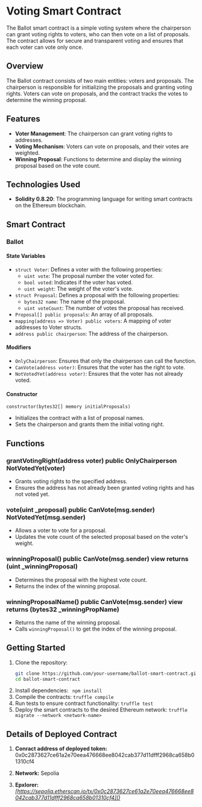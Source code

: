 # Voting Smart Contract

The Ballot smart contract is a simple voting system where the chairperson can grant voting rights to voters, who can then vote on a list of proposals. The contract allows for secure and transparent voting and ensures that each voter can vote only once.

## Overview

The Ballot contract consists of two main entities: voters and proposals. The chairperson is responsible for initializing the proposals and granting voting rights. Voters can vote on proposals, and the contract tracks the votes to determine the winning proposal.

## Features

- **Voter Management**: The chairperson can grant voting rights to addresses.
- **Voting Mechanism**: Voters can vote on proposals, and their votes are weighted.
- **Winning Proposal**: Functions to determine and display the winning proposal based on the vote count.

## Technologies Used

- **Solidity 0.8.20**: The programming language for writing smart contracts on the Ethereum blockchain.

## Smart Contract

### Ballot

#### State Variables

- `struct Voter`: Defines a voter with the following properties:
  - `uint vote`: The proposal number the voter voted for.
  - `bool voted`: Indicates if the voter has voted.
  - `uint weight`: The weight of the voter's vote.
- `struct Proposal`: Defines a proposal with the following properties:
  - `bytes32 name`: The name of the proposal.
  - `uint voteCount`: The number of votes the proposal has received.
- `Proposal[] public proposals`: An array of all proposals.
- `mapping(address => Voter) public voters`: A mapping of voter addresses to Voter structs.
- `address public chairperson`: The address of the chairperson.

#### Modifiers

- `OnlyChairperson`: Ensures that only the chairperson can call the function.
- `CanVote(address voter)`: Ensures that the voter has the right to vote.
- `NotVotedYet(address voter)`: Ensures that the voter has not already voted.

#### Constructor

```solidity
constructor(bytes32[] memory initialProposals)
```

- Initializes the contract with a list of proposal names.
- Sets the chairperson and grants them the initial voting right.

## Functions

### grantVotingRight(address voter) public OnlyChairperson NotVotedYet(voter)

- Grants voting rights to the specified address.
- Ensures the address has not already been granted voting rights and has not voted yet.

### vote(uint \_proposal) public CanVote(msg.sender) NotVotedYet(msg.sender)

- Allows a voter to vote for a proposal.
- Updates the vote count of the selected proposal based on the voter's weight.

### winningProposal() public CanVote(msg.sender) view returns (uint \_winningProposal)

- Determines the proposal with the highest vote count.
- Returns the index of the winning proposal.

### winningProposalName() public CanVote(msg.sender) view returns (bytes32 \_winningPropName)

- Returns the name of the winning proposal.
- Calls `winningProposal()` to get the index of the winning proposal.

## Getting Started

1. Clone the repository:
   ```bash
   git clone https://github.com/your-username/ballot-smart-contract.git
   cd ballot-smart-contract
   ```
2. Install dependencies:
   ` npm install`
3. Compile the contracts:
   `truffle compile`
4. Run tests to ensure contract functionality:
   `truffle test`
5. Deploy the smart contracts to the desired Ethereum network:
   `truffle migrate --network <network-name>`

## Details of Deployed Contract

1. **Conract address of deployed token:** 0x0c2873627ce61a2e70eea476668ee8042cab377d11dfff2968ca658b01310cf4

2. **Network:** Sepolia

3. **Epxlorer:** _[https://sepolia.etherscan.io/tx/0x0c2873627ce61a2e70eea476668ee8042cab377d11dfff2968ca658b01310cf4]()_
